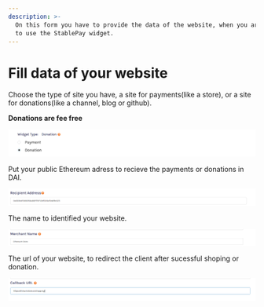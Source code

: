 ```yaml
---
description: >-
  On this form you have to provide the data of the website, when you are going
  to use the StablePay widget.
---
```


# Fill data of your website

Choose the type of site you have, a site for payments\(like a store\), or a site for donations\(like a channel, blog or github\).

**Donations are fee free**   

![](../.gitbook/assets/image%20%2810%29.png)

Put your public Ethereum adress to recieve the payments or donations in DAI.

![](../.gitbook/assets/image%20%2811%29.png)

The name to identified your website.

![](../.gitbook/assets/image%20%285%29.png)

The url of your website, to redirect the client after sucessful shoping or donation.

![](../.gitbook/assets/image%20%289%29.png)

